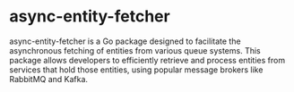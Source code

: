 # async-entity-fetcher
async-entity-fetcher is a Go package designed to facilitate the asynchronous fetching of entities from various queue systems. This package allows developers to efficiently retrieve and process entities from services that hold those entities, using popular message brokers like RabbitMQ and Kafka.
